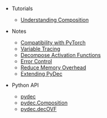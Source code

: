 - Tutorials

  - [Understanding Composition](understanding-composition.md)

- Notes
  
  - [Compatibility with PyTorch](compatibility-with-pytorch.md)
  - [Variable Tracing](variable-tracing.md)
  - [Decompose Activation Functions](decompose-activation-functions.md)
  - [Error Control](error-control.md)
  - [Reduce Memory Overhead](reduce-memory-overhead.md)
  - [Extending PyDec](extending-pydec.md)

- Python API

  - [pydec](pythonapi/pydec/index.md)
  - [pydec.Composition](pythonapi/pydec.Composition/index.md)
  - [pydec.decOVF](pythonapi/pydec.decOVF/index.md)